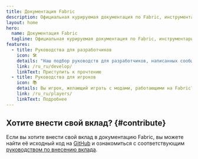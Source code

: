 ```yaml
---
title: Документация Fabric
description: Официальная курируемая документация по Fabric, инструментарию для разработки модов для Minecraft.
layout: home
hero:
  name: Документация Fabric
  tagline: Официальная курируемая документация по Fabric, инструментарию для разработки модов для Minecraft.
features:
  - title: Руководства для разработчиков
    icon: 🛠️
    details: "Наш подбор руководств для разработчиков, написанных сообществом, охватывает широкий спектр тем: от настройки среды разработки до более продвинутых тем, таких как отрисовка и сетевое взаимодействие."
    link: /ru_ru/develop/
    linkText: Приступить к прочтению
  - title: Руководства для игроков
    icon: 📚
    details: Вы игрок, желающий играть с модами, работающими на Fabric? Наши руководства для игроков освещают все необходимые темы. Эти руководства расскажут, как скачать, установить и устранять неполадки с модами для Fabric.
    link: /ru_ru/players/
    linkText: Подробнее
---
```


<div class="vp-doc homepage-container">

## Хотите внести свой вклад? {#contribute}

Если вы хотите внести свой вклад в документацию Fabric, вы можете найти её исходный код на [GitHub](https://github.com/FabricMC/fabric-docs) и ознакомиться с соответствующим [руководством по внесению вклада](./contributing).

</div>
